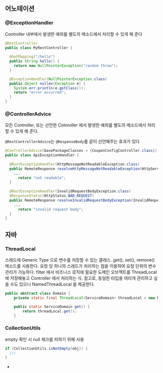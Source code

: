 ## 어노테이션

### @ExceptionHandler

Controller 내부에서 발생한 예외를 별도의 메소드에서 처리할 수 있게 해 준다

```java
@RestController
public class MyRestController {
  
  @GetMapping("/hello")
  public String hello() {
    return new NullPointerException("random throw");
  }

  @ExceptionHandler(NullPointerException.class)
  public Object nullex(Exception e) {
    System.err.println(e.getClass());
    return "error occurred";
  }
}
```



### @ControllerAdvice

모든 Controller, 또는 선언한 Cotnroller 에서 발생한 예외를 별도의 메소드에서 처리할 수 있게 해 준다.

`@RestControllerAdvice`는 `@ResponseBody`를 같이 선언해주는 효과가 있다 

```java
@ControllerAdvice(basePackageClasses = {CouponConfigController.class})
public class ApiExceptionHandler {
  
  @RestExceptionHandler(HttpMessageNotReadableException.class)
  public RemoteResponse resolveHttpMessageNotReadableException(HttpServletResponse response, Exception ex) {
    ...
      return "not readable";
  }
  
  @RestExceptionHandler(InvalidRequestBodyException.class)
  @ResponseStatus(HttpStatus.BAD_REQUEST)
  public RemoteResponse resolveInvalidRequestBodyException(InvalidRequestBodyException ex) {
    ...
      return "invalid request body";
  }
}
```



## 자바

### ThreadLocal

스레드에 Generic Type 으로 변수를 저장할 수 있는 클래스. get(), set(), remove() 메소드를 사용한다.
요청 당 하나의 스레드가 처리하는 점을 이용하여 요청 단위의 변수 관리가 가능하다. filter 에서 비즈니스 로직에 필요한 도메인 오브젝트를 ThreadLocal 에 저장해놓고 Controller 에서 처리하는 식. 참고로, 동일한 타입을 여러개 관리하고 싶을 수도 있으니 NamedThreadLocal 을 제공한다.

```java
public abstract class Domain {
	private static final ThreadLocal<ServiceDomain> threadLocal = new NamedThreadLocal<ServiceDomain>("ServiceDomain");

	public static ServiceDomain get() {
		return threadLocal.get();
	}
```



### CollectionUtils

empty 확인 시 null 체크를 피하기 위해 사용

```java
if (CollectionUtils.isNotEmpty(obj)) {
  ///
}
```

- 